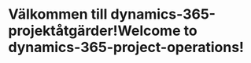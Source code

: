 # <a name="welcome-to-dynamics-365-project-operations"></a><span data-ttu-id="2ce22-101">Välkommen till dynamics-365-projektåtgärder!</span><span class="sxs-lookup"><span data-stu-id="2ce22-101">Welcome to dynamics-365-project-operations!</span></span>